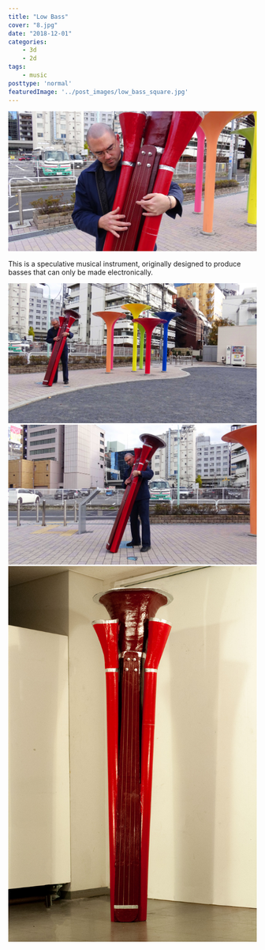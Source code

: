 ```yaml
---
title: "Low Bass"
cover: "8.jpg"
date: "2018-12-01"
categories:
    - 3d
    - 2d
tags:
    - music
posttype: 'normal'
featuredImage: '../post_images/low_bass_square.jpg'
---
```


<!-- <iframe width="560" height="315" src="https://youtu.be/EOtwzR_Y01g" frameborder="0" allowfullscreen></iframe> -->

<img src="../post_images/low_bass_closeup.jpg">

This is a speculative musical instrument, originally designed to produce basses that can only be made electronically.

<img src="../post_images/low_bass_wide2.jpg">

<img src="../post_images/low_bass_side2.jpg">

<img src="../post_images/low_bass_full.jpg">

